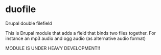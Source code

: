 # duofile
Drupal double filefield

This is Drupal module that adds a field that binds two files together.
For instance an mp3 audio and ogg audio (as alternative audio format)

MODULE IS UNDER HEAVY DEVELOPMENT!! 
